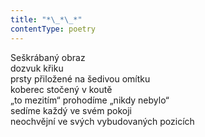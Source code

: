 ```yaml
---
title: "*\_*\_*"
contentType: poetry
---
```


<section>

Seškrábaný obraz  
dozvuk křiku  
prsty přiložené na šedivou omítku  
koberec stočený v koutě  
„to mezitím“ prohodíme „nikdy nebylo“  
sedíme každý ve svém pokoji  
neochvějní ve svých vybudovaných pozicích

</section>
